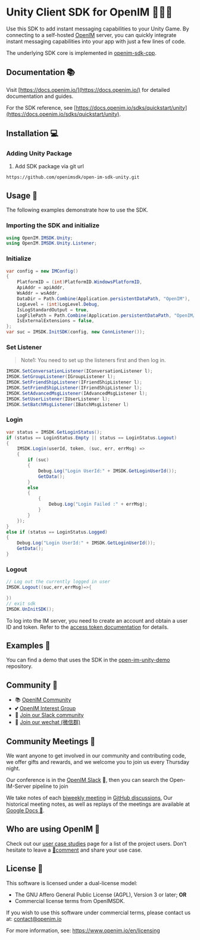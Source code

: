 # Unity Client SDK for OpenIM 👨‍💻💬

Use this SDK to add instant messaging capabilities to your Unity Game. By connecting to a self-hosted [OpenIM](https://www.openim.online/) server, you can quickly integrate instant messaging capabilities into your app with just a few lines of code.

The underlying SDK core is implemented in [openim-sdk-cpp](https://github.com/openimsdk/openim-sdk-cpp/tree/unity).

## Documentation 📚

Visit [https://docs.openim.io/](https://docs.openim.io/) for detailed documentation and guides.

For the SDK reference, see [https://docs.openim.io/sdks/quickstart/unity](https://docs.openim.io/sdks/quickstart/unity).

## Installation 💻

### Adding Unity Package

1. Add SDK package via git url

```
https://github.com/openimsdk/open-im-sdk-unity.git
```

## Usage 🚀

The following examples demonstrate how to use the SDK.

### Importing the SDK and initialize

```C#
using OpenIM.IMSDK.Unity;
using OpenIM.IMSDK.Unity.Listener;
```

### Initialize

```C#
var config = new IMConfig()
{
    PlatformID = (int)PlatformID.WindowsPlatformID,
    ApiAddr = apiAddr,
    WsAddr = wsAddr,
    DataDir = Path.Combine(Application.persistentDataPath, "OpenIM"),
    LogLevel = (int)LogLevel.Debug,
    IsLogStandardOutput = true,
    LogFilePath = Path.Combine(Application.persistentDataPath, "OpenIM/Logs"),
    IsExternalExtensions = false,
};
var suc = IMSDK.InitSDK(config, new ConnListener());
```

### Set Listener

> Note1: You need to set up the listeners first and then log in.

```C#
IMSDK.SetConversationListener(IConversationListener l);
IMSDK.SetGroupListener(IGroupListener l);
IMSDK.SetFriendShipListener(IFriendShipListener l);
IMSDK.SetFriendShipListener(IFriendShipListener l);
IMSDK.SetAdvancedMsgListener(IAdvancedMsgListener l);
IMSDK.SetUserListener(IUserListener l);
IMSDK.SetBatchMsgListener(IBatchMsgListener l)
```

### Login

```C#
var status = IMSDK.GetLoginStatus();
if (status == LoginStatus.Empty || status == LoginStatus.Logout)
{
    IMSDK.Login(userId, token, (suc, err, errMsg) =>
    {
        if (suc)
        {
            Debug.Log("Login UserId:" + IMSDK.GetLoginUserId());
            GetData();
        }
        else
        {
            {
                Debug.Log("Login Failed :" + errMsg);
            }
        }
    });
}
else if (status == LoginStatus.Logged)
{
    Debug.Log("Login UserId:" + IMSDK.GetLoginUserId());
    GetData();
}

```

### Logout

```C#
// Log out the currently logged in user
IMSDK.Logout((suc,err,errMsg)=>{

})
// exit sdk
IMSDK.UnInitSDK();
```

To log into the IM server, you need to create an account and obtain a user ID and token. Refer to the [access token documentation](https://docs.openim.io/restapi/apis/userManagement/userRegister) for details.

## Examples 🌟

You can find a demo that uses the SDK in the [open-im-unity-demo](https://github.com/openimsdk/open-im-unity-demo.git) repository.

## Community :busts_in_silhouette:

- 📚 [OpenIM Community](https://github.com/OpenIMSDK/community)
- 💕 [OpenIM Interest Group](https://github.com/Openim-sigs)
- 🚀 [Join our Slack community](https://join.slack.com/t/openimsdk/shared_invite/zt-22720d66b-o_FvKxMTGXtcnnnHiMqe9Q)
- :eyes: [Join our wechat (微信群)](https://openim-1253691595.cos.ap-nanjing.myqcloud.com/WechatIMG20.jpeg)

## Community Meetings :calendar:

We want anyone to get involved in our community and contributing code, we offer gifts and rewards, and we welcome you to join us every Thursday night.

Our conference is in the [OpenIM Slack](https://join.slack.com/t/openimsdk/shared_invite/zt-22720d66b-o_FvKxMTGXtcnnnHiMqe9Q) 🎯, then you can search the Open-IM-Server pipeline to join

We take notes of each [biweekly meeting](https://github.com/orgs/OpenIMSDK/discussions/categories/meeting) in [GitHub discussions](https://github.com/openimsdk/open-im-server/discussions/categories/meeting), Our historical meeting notes, as well as replays of the meetings are available at [Google Docs :bookmark_tabs:](https://docs.google.com/document/d/1nx8MDpuG74NASx081JcCpxPgDITNTpIIos0DS6Vr9GU/edit?usp=sharing).

## Who are using OpenIM :eyes:

Check out our [user case studies](https://github.com/OpenIMSDK/community/blob/main/ADOPTERS.md) page for a list of the project users. Don't hesitate to leave a [📝comment](https://github.com/openimsdk/open-im-server/issues/379) and share your use case.

## License :page_facing_up:

This software is licensed under a dual-license model:

- The GNU Affero General Public License (AGPL), Version 3 or later; **OR**
- Commercial license terms from OpenIMSDK.

If you wish to use this software under commercial terms, please contact us at: contact@openim.io

For more information, see: https://www.openim.io/en/licensing



